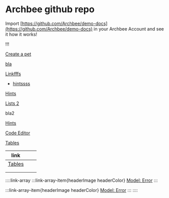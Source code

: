 # Archbee github repo

Import [https://github.com/Archbee/demo-docs](https://github.com/Archbee/demo-docs) in your Archbee Account and see it how it works!

!!!

[Create a pet]()&#x20;

[bla](./petstore-2.0.yaml)

[Linkfffs]()&#x20;

- [hintssss](directives/hints.md)

[Hints]()&#x20;

[Lists 2]()&#x20;

bla2

[Hints](./directives/hints.md)&#x20;

[Code Editor](./syntax/code-editor.md)&#x20;

[Tables](./syntax/tables.md)&#x20;

| link                          |   |   |
| ----------------------------- | - | - |
| [Tables](./syntax/tables.md)  |   |   |
|                               |   |   |
|                               |   |   |

::::link-array
:::link-array-item{headerImage headerColor}
[Model: Error]()&#x20;
:::

:::link-array-item{headerImage headerColor}
[Model: Error]()&#x20;
:::
::::

